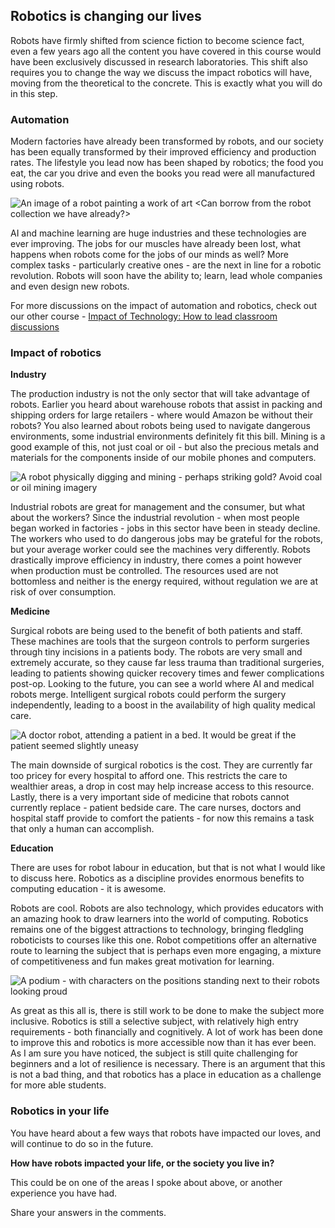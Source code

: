 [comment]: # (
Is this step open? Y/N
If so, short description of this step:
Related links:
Related files:
)

## Robotics is changing our lives

Robots have firmly shifted from science fiction to become science fact, even a few years ago all the content you have covered in this course would have been exclusively discussed in research laboratories. This shift also requires you to change the way we discuss the impact robotics will have, moving from the theoretical to the concrete. This is exactly what you will do in this step.

### Automation

Modern factories have already been transformed by robots, and our society has been equally transformed by their improved efficiency and production rates. The lifestyle you lead now has been shaped by robotics; the food you eat, the car you drive and even the books you read were all manufactured using robots.

![An image of a robot painting a work of art <Can borrow from the robot collection we have already?>]()

AI and machine learning are huge industries and these technologies are ever improving. The jobs for our muscles have already been lost, what happens when robots come for the jobs of our minds as well? More complex tasks - particularly creative ones - are the next in line for a robotic revolution. Robots will soon have the ability to; learn, lead whole companies and even design new robots.

For more discussions on the impact of automation and robotics, check out our other course - [Impact of Technology: How to lead classroom discussions](https://www.futurelearn.com/admin/courses/impact-of-technology/)

### Impact of robotics

**Industry**

The production industry is not the only sector that will take advantage of robots. Earlier you heard about warehouse robots that assist in packing and shipping orders for large retailers - where would Amazon be without their robots? You also learned about robots being used to navigate dangerous environments, some industrial environments definitely fit this bill. Mining is a good example of this, not just coal or oil - but also the precious metals and materials for the components inside of our mobile phones and computers.

![A robot physically digging and mining - perhaps striking gold? Avoid coal or oil mining imagery]()

Industrial robots are great for management and the consumer, but what about the workers? Since the industrial revolution - when most people began worked in factories - jobs in this sector have been in steady decline. The workers who used to do dangerous jobs may be grateful for the robots, but your average worker could see the machines very differently. Robots drastically improve efficiency in industry, there comes a point however when production must be controlled. The resources used are not bottomless and neither is the energy required, without regulation we are at risk of over consumption.

**Medicine**

Surgical robots are being used to the benefit of both patients and staff. These machines are tools that the surgeon controls to perform surgeries through tiny incisions in a patients body. The robots are very small and extremely accurate, so they cause far less trauma than traditional surgeries, leading to patients showing quicker recovery times and fewer complications post-op. Looking to the future, you can see a world where AI and medical robots merge. Intelligent surgical robots could perform the surgery independently, leading to a boost in the availability of high quality medical care.

![A doctor robot, attending a patient in a bed. It would be great if the patient seemed slightly uneasy]()

The main downside of surgical robotics is the cost. They are currently far too pricey for every hospital to afford one. This restricts the care to wealthier areas, a drop in cost may help increase access to this resource. Lastly, there is a very important side of medicine that robots cannot currently replace - patient bedside care. The care nurses, doctors and hospital staff provide to comfort the patients - for now this remains a task that only a human can accomplish.

**Education**

There are uses for robot labour in education, but that is not what I would like to discuss here. Robotics as a discipline provides enormous benefits to computing education - it is awesome.

Robots are cool. Robots are also technology, which provides educators with an amazing hook to draw learners into the world of computing. Robotics remains one of the biggest attractions to technology, bringing fledgling roboticists to courses like this one. Robot competitions offer an alternative route to learning the subject that is perhaps even more engaging, a mixture of competitiveness and fun makes great motivation for learning.

![A podium - with characters on the positions standing next to their robots looking proud]()

As great as this all is, there is still work to be done to make the subject more inclusive. Robotics is still a selective subject, with relatively high entry requirements - both financially and cognitively. A lot of work has been done to improve this and robotics is more accessible now than it has ever been. As I am sure you have noticed, the subject is still quite challenging for beginners and a lot of resilience is necessary. There is an argument that this is not a bad thing, and that robotics has a place in education as a challenge for more able students.

### Robotics in your life

You have heard about a few ways that robots have impacted our loves, and will continue to do so in the future.

**How have robots impacted your life, or the society you live in?**

This could be on one of the areas I spoke about above, or another experience you have had.

Share your answers in the comments.
